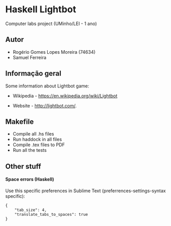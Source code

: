 Haskell Lightbot
===========

Computer labs project (UMinho/LEI - 1 ano)

Autor
-----

* Rogério Gomes Lopes Moreira (74634)
* Samuel Ferreira

Informação geral
----------------

Some information about Lightbot game:

* Wikipedia - https://en.wikipedia.org/wiki/Lightbot

* Website - http://lightbot.com/.


Makefile
--------

* Compile all .hs files
* Run haddock in all files
* Compile .tex files to PDF
* Run all the tests


Other stuff
-------------

#### Space errors (Haskell)

Use this specific preferences in Sublime Text (preferrences-settings-syntax specific):

    {
        "tab_size": 4,
        "translate_tabs_to_spaces": true
    }